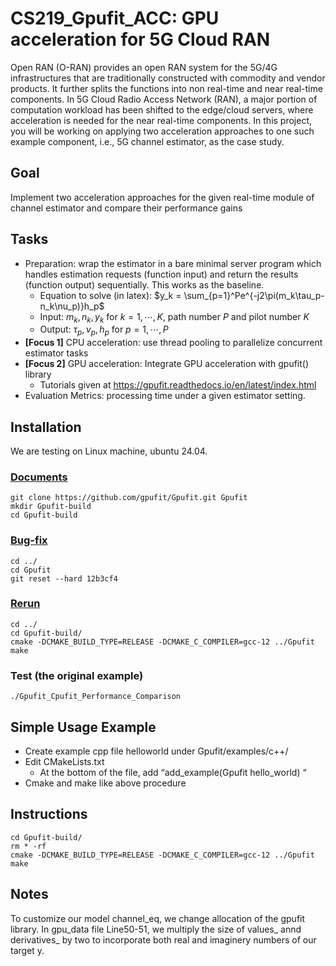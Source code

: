 # CS219_Gpufit_ACC: GPU acceleration for 5G Cloud RAN 

Open RAN (O-RAN) provides an open RAN system for the 5G/4G infrastructures that are traditionally constructed with commodity and vendor products. It further splits the functions into non real-time and near real-time components. In 5G Cloud Radio Access Network (RAN), a major portion of computation workload has been shifted to the edge/cloud servers, where acceleration is needed for the near real-time components. In this project, you will be working on applying two acceleration approaches to one such example component, i.e., 5G channel estimator, as the case study.

## Goal
Implement two acceleration approaches for the given real-time module of channel estimator and compare their performance gains

## Tasks
- Preparation: wrap the estimator in a bare minimal server program which handles estimation requests (function input) and return the results (function output) sequentially. This works as the baseline.
    - Equation to solve (in latex): $y_k = \sum_{p=1}^Pe^{-j2\pi(m_k\tau_p-n_k\nu_p)}h_p$
    - Input: $m_k, n_k, y_k$ for $k=1,\cdots,K$, path number $P$ and pilot number $K$
    - Output: $\tau_p, \nu_p, h_p$ for $p=1,\cdots,P$
- **[Focus 1]** CPU acceleration: use thread pooling to parallelize concurrent estimator tasks
- **[Focus 2]** GPU acceleration: Integrate GPU acceleration with gpufit() library
    - Tutorials given at https://gpufit.readthedocs.io/en/latest/index.html
- Evaluation Metrics: processing time under a given estimator setting.

## Installation
We are testing on Linux machine, ubuntu 24.04.

### [Documents](https://gpufit.readthedocs.io/en/latest/installation.html#compiling-gpufit-on-linux)
```
git clone https://github.com/gpufit/Gpufit.git Gpufit
mkdir Gpufit-build
cd Gpufit-build
```
### [Bug-fix](https://github.com/gpufit/Gpufit/issues/129)
```
cd ../
cd Gpufit
git reset --hard 12b3cf4
```
### [Rerun](https://gpufit.readthedocs.io/en/latest/installation.html#compiling-gpufit-on-linux)
```
cd ../
cd Gpufit-build/
cmake -DCMAKE_BUILD_TYPE=RELEASE -DCMAKE_C_COMPILER=gcc-12 ../Gpufit
make
```
### Test (the original example) 
```
./Gpufit_Cpufit_Performance_Comparison
```

## Simple Usage Example
* Create example cpp file helloworld under Gpufit/examples/c++/
* Edit CMakeLists.txt
    - At the bottom of the file, add “add_example(Gpufit hello_world) “
* Cmake and make like above procedure

## Instructions
```
cd Gpufit-build/
rm * -rf
cmake -DCMAKE_BUILD_TYPE=RELEASE -DCMAKE_C_COMPILER=gcc-12 ../Gpufit
make
```

## Notes
To customize our model channel_eq, we change allocation of the gpufit library. In gpu_data file Line50-51, we multiply the size of values_ annd derivatives_ by two to incorporate both real and imaginery numbers of our target y.